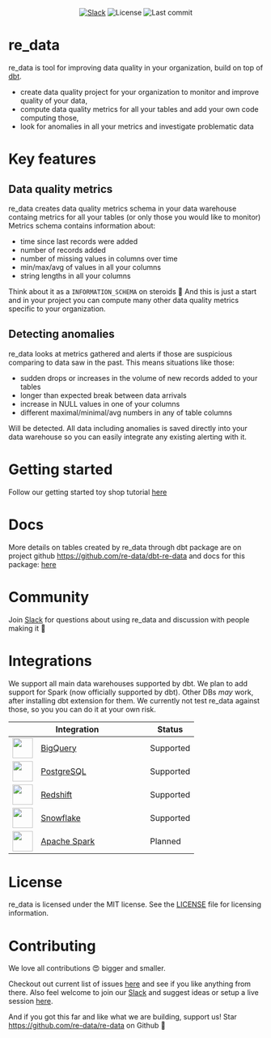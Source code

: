 <p align="center">
<a href="http://redata.team/slack"><img alt="Slack" src="https://img.shields.io/badge/chat-slack-blue.svg"/></a>
<img alt="License" src="https://img.shields.io/github/license/redata-team/redata?color=violet"/>
<img alt="Last commit" src="https://img.shields.io/github/last-commit/redata-team/redata"/>
</p>

# re_data

re_data is tool for improving data quality in your organization, build on top of [dbt](https://github.com/fishtown-analytics/dbt).

* create data quality project for your organization to monitor and improve quality of your data,
* compute data quality metrics for all your tables and add your own code computing those,
* look for anomalies in all your metrics and investigate problematic data

# Key features

## Data quality metrics
re_data creates data quality metrics schema in your data warehouse containg metrics for all your tables (or only those you would like to monitor)
Metrics schema contains information about:

* time since last records were added
* number of records added
* number of missing values in columns over time
* min/max/avg of values in all your columns
* string lengths in all your columns

Think about it as a `INFORMATION_SCHEMA` on steroids :muscle:
And this is just a start and in your project you can compute many other data quality metrics specific to your organization.

## Detecting anomalies

re_data looks at metrics gathered and alerts if those are suspicious comparing to data saw in the past. This means situations like those:
* sudden drops or increases in the volume of new records added to your tables
* longer than expected break between data arrivals
* increase in NULL values in one of your columns
* different maximal/minimal/avg numbers in any of table columns

Will be detected. All data including anomalies is saved directly into your data warehouse so you can easily integrate any existing alerting with it.

# Getting started

Follow our getting started toy shop tutorial [here](re-data/getting_started/toy_shop_analysis/README.md) 

# Docs

More details on tables created by re_data through dbt package are on project github https://github.com/re-data/dbt-re-data and docs for this package: [here](https://re-data.github.io/dbt-re-data/#!/overview/re_data)

# Community

Join [Slack](http://redata.team/slack) for questions about using re_data and discussion with people making it :slightly_smiling_face:


# Integrations

We support all main data warehouses supported by dbt. We plan to add support for Spark (now officially supported by dbt). Other DBs *may* work, after installing  dbt extension for them. We currently not test re_data against those, so you you can do it at your own risk.

<table>
	<thead>
		<tr>
			<th colspan="2">Integration</th>
			<th>Status</th>
		</tr>
	</thead>
	<tbody>
		<tr><td><img height="40" src="https://miro.medium.com/max/1024/0*eDEy4S8zFfYnRt1X.png" /></td><td style="width: 200px;"><a href="https://cloud.google.com/bigquery">BigQuery</a></td><td>Supported</td></tr>
		<tr><td><img height="40" src="https://www.pngkey.com/png/full/20-201458_when-ubers-engineering-team-published-a-blog-post.png" /></td><td style="width: 200px;"><a href="https://www.postgresql.org/">PostgreSQL</a></td><td>Supported</td></tr>
		<tr><td><img height="40" src="https://dbdb.io/media/logos/amazon-redshift.png" /></td><td style="width: 200px;"><a href="https://aws.amazon.com/redshift/">Redshift</a></td><td>Supported</td></tr>
		<tr><td><img height="40" src="https://www.snowflake.com/wp-content/themes/snowflake/img/snowflake-logo-blue@2x.png" /> </td><td style="width: 200px;"><a href="https://www.snowflake.com/">Snowflake</a></td><td>Supported</td></tr>
		<tr><td><img height="40" src="https://upload.wikimedia.org/wikipedia/commons/thumb/f/f3/Apache_Spark_logo.svg/1200px-Apache_Spark_logo.svg.png" /> </td><td style="width: 200px;"><a href="https://spark.apache.org/">Apache Spark</a></td><td>Planned</td></tr>
	</tbody>
</table>


# License
re_data is licensed under the MIT license. See the [LICENSE](LICENSE) file for licensing information.

# Contributing

We love all contributions :heart_eyes: bigger and smaller.

Checkout out current list of issues [here](https://github.com/re-data/re-data/issues) and see if you like anything from there. Also feel welcome to join our [Slack](http://redata.team/slack) and suggest ideas or setup a live session [here](https://calendly.com/mateuszklimek/30min). 

And if you got this far and like what we are building, support us! Star https://github.com/re-data/re-data on Github :star_struck:

